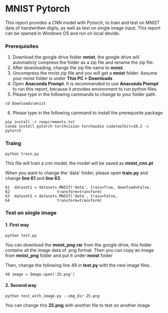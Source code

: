 # MNIST Pytorch

This report provides a CNN model with Pytorch, to train and test on MNIST data of handwritten digits, as well as test on single image input.
This report can be opened in Windows OS and run on local devide. 


### Prerequisites

1. Download the google drive folder **mnist**, the google drive will automaticly compress the folder as a zip file and rename the zip file.
2. After downloading, change the zip file name to **mnist**.
3. Uncompress the mnist.zip file and you will get a **mnist** folder.  Assume your mnist folder is under **This PC > Downloads**
4. Open **Anaconda Prompt**. It is recommended to use **Anaconda Prompt** to run this report, because it provides environment to run python files.
5. Please type in the following cammands to change to your folder path. 

```
cd Downloads\mnist
```

6. Please type in the following cammand to install the prerequisite package

```
pip install -r requirements.txt
conda install pytorch torchvision torchaudio cudatoolkit=10.2 -c pytorch
```

### Traing 
```
python train.py
```

This file will train a cnn model, the model will be saved as **mnist_cnn.pt**

When you want to change the 'data' folder, please open **train.py** and change **line 61** and **line 63**.
```
61  dataset1 = datasets.MNIST('data', train=True, download=False,
62                     transform=transform)
63  dataset2 = datasets.MNIST('data', train=False,
64                     transform=transform)
```

### Test on single image
#### 1. First way
```
python test.py
```
You can download the **mnist_png.rar** from the google drive, this folder contains all the image data of .png format. Then you can copy an image from **mnist_png** folder and put it under **mnist** folder

Then, change the following line 49 in **test.py** with the new image files.

```
49 image = Image.open('25.png')
```
#### 2. Second way
```
python test_with_image.py --img_dir 25.png
```
You can change this **25.png** with another file to test on another image





